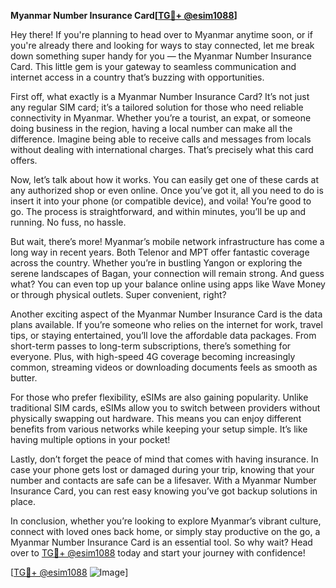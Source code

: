 **Myanmar Number Insurance Card[[TG💪+ @esim1088](https://t.me/s/esim1088)]**

Hey there! If you're planning to head over to Myanmar anytime soon, or if you're already there and looking for ways to stay connected, let me break down something super handy for you — the Myanmar Number Insurance Card. This little gem is your gateway to seamless communication and internet access in a country that’s buzzing with opportunities.

First off, what exactly is a Myanmar Number Insurance Card? It’s not just any regular SIM card; it’s a tailored solution for those who need reliable connectivity in Myanmar. Whether you’re a tourist, an expat, or someone doing business in the region, having a local number can make all the difference. Imagine being able to receive calls and messages from locals without dealing with international charges. That’s precisely what this card offers.

Now, let’s talk about how it works. You can easily get one of these cards at any authorized shop or even online. Once you’ve got it, all you need to do is insert it into your phone (or compatible device), and voila! You’re good to go. The process is straightforward, and within minutes, you’ll be up and running. No fuss, no hassle.

But wait, there’s more! Myanmar’s mobile network infrastructure has come a long way in recent years. Both Telenor and MPT offer fantastic coverage across the country. Whether you’re in bustling Yangon or exploring the serene landscapes of Bagan, your connection will remain strong. And guess what? You can even top up your balance online using apps like Wave Money or through physical outlets. Super convenient, right?

Another exciting aspect of the Myanmar Number Insurance Card is the data plans available. If you’re someone who relies on the internet for work, travel tips, or staying entertained, you’ll love the affordable data packages. From short-term passes to long-term subscriptions, there’s something for everyone. Plus, with high-speed 4G coverage becoming increasingly common, streaming videos or downloading documents feels as smooth as butter.

For those who prefer flexibility, eSIMs are also gaining popularity. Unlike traditional SIM cards, eSIMs allow you to switch between providers without physically swapping out hardware. This means you can enjoy different benefits from various networks while keeping your setup simple. It’s like having multiple options in your pocket!

Lastly, don’t forget the peace of mind that comes with having insurance. In case your phone gets lost or damaged during your trip, knowing that your number and contacts are safe can be a lifesaver. With a Myanmar Number Insurance Card, you can rest easy knowing you’ve got backup solutions in place.

In conclusion, whether you’re looking to explore Myanmar’s vibrant culture, connect with loved ones back home, or simply stay productive on the go, a Myanmar Number Insurance Card is an essential tool. So why wait? Head over to [TG💪+ @esim1088](https://t.me/s/esim1088) today and start your journey with confidence!

[[TG💪+ @esim1088](https://t.me/s/esim1088) ![Image](https://i.postimg.cc/Y0z9fWf4/image.png)]